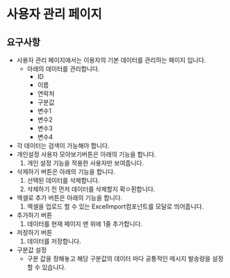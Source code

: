 
# 사용자 관리 페이지

## 요구사항

- 사용자 관리 페이지에서는 이용자의 기본 데이터를 관리하는 페이지 입니다.
  - 아래의 데이터를 관리합니다.
    - ID
    - 이름
    - 연락처
    - 구분값
    - 변수1
    - 변수2
    - 변수3
    - 변수4
- 각 데이터는 검색이 가능해야 합니다.
- 개인설정 사용자 모아보기버튼은 아래의 기능을 합니다. 
  1. 개인 설정 기능을 적용한 사용자만 보여줍니다.
- 삭제하기 버튼은 아래의 기능을 합니다.
  1. 선택된 데이터를 삭제합니다.
  2. 삭제하기 전 먼저 데이터를 삭제할지 확ㅇ횐합니다.
- 엑셀로 추가 버튼은 아래의 기능을 합니다.
  1. 엑셀을 업로드 할 수 있는 ExcelImport컴포넌트를 모달로 띄어줍니다.
- 추가하기 버튼
  1. 데이터를 현재 페이지 맨 위에 1줄 추가합니다.
- 저장하기 버튼
  1. 데이터를 저장합니다.
- 구분값 설정
  - 구분 값을 정해놓고 해당 구분값의 데이터 마다 공통적인 메시지 발송량을 설정할 수 있습니다.
